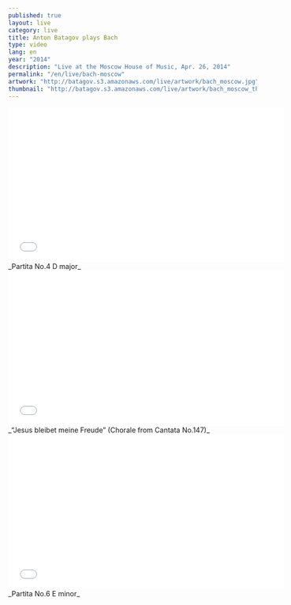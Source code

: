 ```yaml
---
published: true
layout: live
category: live
title: Anton Batagov plays Bach
type: video
lang: en
year: "2014"
description: "Live at the Moscow House of Music, Apr. 26, 2014"
permalink: "/en/live/bach-moscow"
artwork: "http://batagov.s3.amazonaws.com/live/artwork/bach_moscow.jpg"
thumbnail: "http://batagov.s3.amazonaws.com/live/artwork/bach_moscow_thumb.jpg"
---
```


   
   
   
<iframe width="560" height="315" src="//www.youtube.com/embed/2p5OiaIsZL8" frameborder="0" allowfullscreen></iframe>
_Partita No.4 D major_  
  
<br />
<iframe width="560" height="315" src="//www.youtube.com/embed/NWlx4Gipn74" frameborder="0" allowfullscreen></iframe>
_“Jesus bleibet meine Freude” (Chorale from Cantata No.147)_  
  
<br />
<iframe width="560" height="315" src="//www.youtube.com/embed/LbSFqlqd9QU" frameborder="0" allowfullscreen></iframe>
_Partita No.6 E minor_